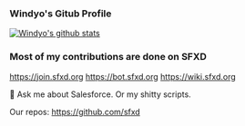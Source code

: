 ### Windyo's Gitub Profile
[![Windyo's github stats](https://github-readme-stats.vercel.app/api?username=Windyo)](https://github.com/anuraghazra/github-readme-stats)

### Most of my contributions are done on SFXD
https://join.sfxd.org
https://bot.sfxd.org
https://wiki.sfxd.org

💬 Ask me about Salesforce. Or my shitty scripts.


Our repos: https://github.com/sfxd
<!--
**Windyo/Windyo** is a ✨ _special_ ✨ repository because its `README.md` (this file) appears on your GitHub profile.

Here are some ideas to get you started:

- 🔭 I’m currently working on ...
- 🌱 I’m currently learning ...
- 👯 I’m looking to collaborate on ...
- 🤔 I’m looking for help with ...
- 💬 Ask me about ...
- 📫 How to reach me: ...
- 😄 Pronouns: ...
- ⚡ Fun fact: ...
-->
